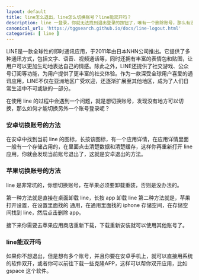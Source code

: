 ```yaml
---
layout: default
title: line怎么退出，line怎么切换账号？line能双开吗？
description: line 一登录，你就无法找到退出登录的按钮了，唯有一个删除账号，那么有没有办法退出当前的 line 账号，切换另外一个账号呢？当然是有的，请看本文。
canonical_url: 'https://tggsearch.github.io/docs/line-logout.html'
categories: [ line ]
---
```

LINE是一款全球性的即时通讯应用，于2011年由日本NHN公司推出。它提供了多种通讯方式，包括文字、语音、视频通话等，同时还拥有丰富的表情包和贴图，让用户可以更加生动地表达自己的情感。除此之外，LINE还提供了社交游戏、公众号订阅等功能，为用户提供了更丰富的社交体验。作为一款深受全球用户喜爱的通讯应用，LINE不仅在亚洲地区广受欢迎，还逐渐扩展至其他地区，成为了人们日常生活中不可或缺的一部分。

在使用 line 的过程中会遇到一个问题，就是想切换账号，发现没有地方可以切换，那么如何才能切换另外一个账号登录呢？

### 安卓切换账号的方法
在安卓中找到当前 line 的图标，长按该图标，有一个应用详情，在应用详情里面一般有一个存储占用的，在里面点击清楚数据和清楚缓存，这样你再重新打开 line 应用，你就会发现当前账号退出了，这就是安卓退出的方法。

### 苹果切换账号的方法
line 是非常坑的，你想切换账号，在苹果必须要卸载重装，否则是没办法的。

第一种方法就是直接在桌面卸载 line，长按 app 卸载 line
第二种方法就是，苹果打开设置，在设置里面找的 通用，在通用里面找的 iphone 存储空间，在存储空间找到 line，然后点击删除 app。

接下来你需要去苹果应用商店重新下载，下载重新安装就可以使用其他账号了。

### line能双开吗
如果你不想退出，但是想有多个账号，并且你要在安卓手机上，就可以直接用系统的软件双开，或者你可以前往下载一些克隆APP，这样可以帮你双开应用，比如 gspace 这个软件。